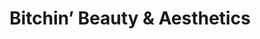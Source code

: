 ---
title: "Bitchin’ Beauty & Aesthetics"
url: /logansport/bitchin-beauty-and-aesthetics/
shop: beauty
---